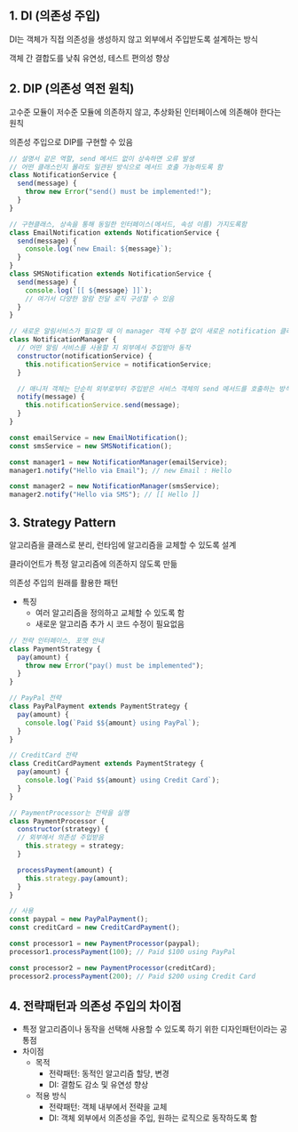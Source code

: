 ## 1. DI (의존성 주입)

DI는 객체가 직접 의존성을 생성하지 않고 외부에서 주입받도록 설계하는 방식

객체 간 결합도를 낮춰 유연성, 테스트 편의성 향상

## 2. DIP (의존성 역전 원칙)

고수준 모듈이 저수준 모듈에 의존하지 않고, 추상화된 인터페이스에 의존해야 한다는 원칙

의존성 주입으로 DIP를 구현할 수 있음

```jsx
// 설명서 같은 역할, send 메서드 없이 상속하면 오류 발생
// 어떤 클래스인지 몰라도 일관된 방식으로 메서드 호출 가능하도록 함
class NotificationService {
  send(message) {
    throw new Error("send() must be implemented!");
  }
}

// 구현클래스, 상속을 통해 동일한 인터페이스(메서드, 속성 이름) 가지도록함
class EmailNotification extends NotificationService {
  send(message) {
    console.log(`new Email: ${message}`);
  }
}
class SMSNotification extends NotificationService {
  send(message) {
    console.log(`[[ ${message} ]]`);
    // 여기서 다양한 알람 전달 로직 구성할 수 있음
  }
}

// 새로운 알림서비스가 필요할 때 이 manager 객체 수정 없이 새로운 notification 클래스만 정의하면 됨
class NotificationManager {
  // 어떤 알림 서비스를 사용할 지 외부에서 주입받아 동작
  constructor(notificationService) {
    this.notificationService = notificationService;
  }

  // 매니저 객체는 단순히 외부로부터 주입받은 서비스 객체의 send 메서드를 호출하는 방식으로 동작
  notify(message) {
    this.notificationService.send(message);
  }
}

const emailService = new EmailNotification();
const smsService = new SMSNotification();

const manager1 = new NotificationManager(emailService);
manager1.notify("Hello via Email"); // new Email : Hello

const manager2 = new NotificationManager(smsService);
manager2.notify("Hello via SMS"); // [[ Hello ]]

```

## 3. Strategy Pattern

알고리즘을 클래스로 분리, 런타임에 알고리즘을 교체할 수 있도록 설계

클라이언트가 특정 알고리즘에 의존하지 않도록 만듦

의존성 주입의 원래를 활용한 패턴

- 특징
    - 여러 알고리즘을 정의하고 교체할 수 있도록 함
    - 새로운 알고리즘 추가 시 코드 수정이 필요없음

```jsx
// 전략 인터페이스, 포맷 안내
class PaymentStrategy {
  pay(amount) {
    throw new Error("pay() must be implemented");
  }
}

// PayPal 전략
class PayPalPayment extends PaymentStrategy {
  pay(amount) {
    console.log(`Paid $${amount} using PayPal`);
  }
}

// CreditCard 전략
class CreditCardPayment extends PaymentStrategy {
  pay(amount) {
    console.log(`Paid $${amount} using Credit Card`);
  }
}

// PaymentProcessor는 전략을 실행
class PaymentProcessor {
  constructor(strategy) {
  // 외부에서 의존성 주입받음
    this.strategy = strategy;
  }

  processPayment(amount) {
    this.strategy.pay(amount);
  }
}

// 사용
const paypal = new PayPalPayment();
const creditCard = new CreditCardPayment();

const processor1 = new PaymentProcessor(paypal);
processor1.processPayment(100); // Paid $100 using PayPal

const processor2 = new PaymentProcessor(creditCard);
processor2.processPayment(200); // Paid $200 using Credit Card
```

## 4. 전략패턴과 의존성 주입의 차이점

- 특정 알고리즘이나 동작을 선택해 사용할 수 있도록 하기 위한 디자인패턴이라는 공통점
- 차이점
    - 목적
        - 전략패턴: 동적인 알고리즘 할당, 변경
        - DI: 결함도 감소 및 유연성 향상
    - 적용 방식
        - 전략패턴: 객체 내부에서 전략을 교체
        - DI: 객체 외부에서 의존성을 주입, 원하는 로직으로 동작하도록 함
